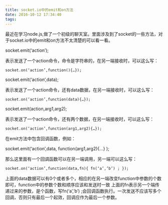 ```yaml
---
title: socket.io中的emit和on方法
date: 2016-10-12 17:34:40
tags:
---
```

最近在学习node.js,做了一个初级的聊天室。里面涉及到了socket的一些方法，对于socket.io中的emit和on方法不太清楚的可以看一看。

socket.emit(‘action’);

表示发送了一个action命令，命令是字符串的，在另一端接收时，可以这么写： 

	socket.on(‘action’,function(){…});
socket.emit(‘action’,data);

表示发送了一个action命令，还有data数据，在另一端接收时，可以这么写：

 	socket.on(‘action’,function(data){…});
socket.emit(action,arg1,arg2); 

表示发送了一个action命令，还有两个数据，在另一端接收时，可以这么写：

 	socket.on(‘action’,function(arg1,arg2){…});
在emit方法中包含回调函数，例如：

socket.emit(‘action’,data, function(arg1,arg2){…} );

那么这里面有一个回调函数可以在另一端调用，另一端可以这么写：

	socket.on(‘action’,function(data,fn){ fn(‘a’,’b’) ; });
上面的data数据可以有0个或者多个，相应的在另一端改变function中参数的个数即可，function中的参数个数和顺序应该和发送时一致
上面的fn表示另一个端传递过来的参数，是个函数，写fn(‘a’,’b’) ;会回调函数执行。一次发送不应该写多个回调，否则只有最后一个起效，回调应作为最后一个参数。


